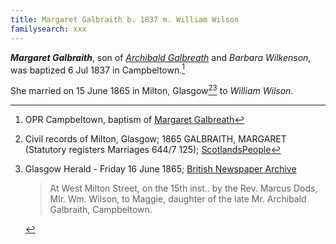 ```yaml
---
title: Margaret Galbraith b. 1837 m. William Wilson
familysearch: xxx
---
```

***Margaret Galbraith***, son of *[Archibald Galbreath](galbraith-archibald-1800.md)* and *Barbara Wilkenson*, was baptized 6 Jul 1837 in Campbeltown.[^margaret-birth]


She married on 15 June 1865 in Milton, Glasgow[^marriage1][^marriage2] to *William Wilson*.

[^margaret-birth]: OPR Campbeltown, baptism of [Margaret Galbreath](/sources/opr-campbeltown-births.md#1837-07-06-margaret-galbreath)

[^marriage1]: Civil records of Milton, Glasgow; 1865 GALBRAITH, MARGARET (Statutory registers Marriages 644/7 125); [ScotlandsPeople](https://www.scotlandspeople.gov.uk/view-image/nrs_stat_marriages/8679208)

[^marriage2]: Glasgow Herald - Friday 16 June 1865; [British Newspaper Archive](https://www.britishnewspaperarchive.co.uk/viewer/bl/0000060/18650616/019/0005?noTouch=true)
    > At West Milton Street, on the 15th inst.. by the Rev. Marcus Dods, Mlr. Wm. Wilson, to Maggie, daughter of the late Mr. Archibald Galbraith, Campbeltown. 

